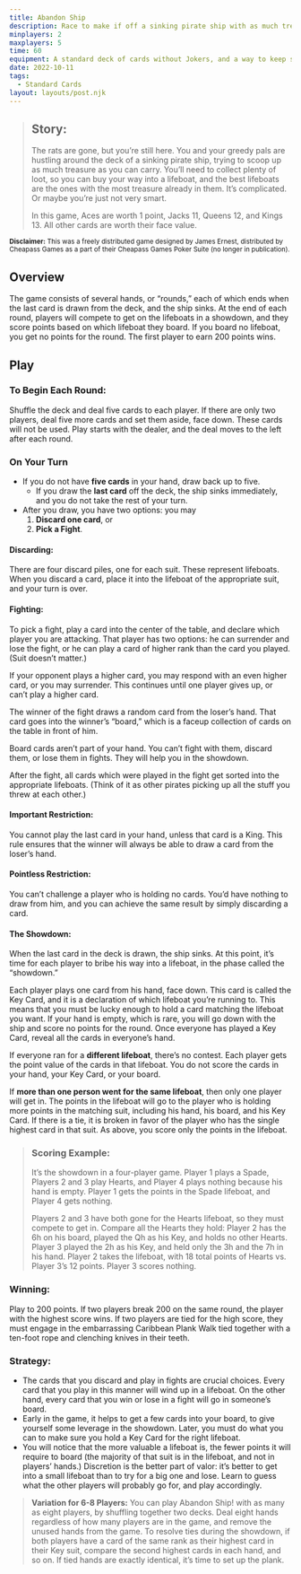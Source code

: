 ```yaml
---
title: Abandon Ship
description: Race to make if off a sinking pirate ship with as much treasure as you can.
minplayers: 2
maxplayers: 5
time: 60
equipment: A standard deck of cards without Jokers, and a way to keep score.
date: 2022-10-11
tags:
  - Standard Cards
layout: layouts/post.njk
---
```


> ## Story:
>
> The rats are gone, but you’re still here. You and your greedy pals are hustling around the deck of a sinking pirate ship, trying to scoop up as much treasure as you can carry. You’ll need to collect plenty of loot, so you can buy your way into a lifeboat, and the best lifeboats are the ones with the most treasure already in them. It’s complicated. Or maybe you’re just not very smart.
>
> In this game, Aces are worth 1 point, Jacks 11, Queens 12, and Kings 13. All other cards are worth their face value.

<p><small><strong>Disclaimer:</strong> This was a freely distributed game designed by James Ernest, distributed by Cheapass Games as a part of their Cheapass Games Poker Suite (no longer in publication).</small><p>

## Overview

The game consists of several hands, or “rounds,” each of which ends when the last card is drawn from the deck, and the ship sinks. At the end of each round, players will compete to get on the lifeboats in a showdown, and they score points based on which lifeboat they board. If you board no lifeboat, you get no points for the round. The first player to earn 200 points wins.

## Play

### To Begin Each Round:

Shuffle the deck and deal five cards to each player. If there are only two players, deal five more cards and set them aside, face down. These cards will not be used. Play starts with the dealer, and the deal moves to the left after each round.

### On Your Turn

- If you do not have **five cards** in your hand, draw back up to five.
    - If you draw the **last card** off the deck, the ship sinks immediately, and you do not take the rest of your turn.
- After you draw, you have two options: you may
    1. **Discard one card**, or
    2. **Pick a Fight**.

#### Discarding:

There are four discard piles, one for each suit. These represent lifeboats. When you discard a card, place it into the lifeboat of the appropriate suit, and your turn is over.

#### Fighting:

To pick a fight, play a card into the center of the table, and declare which player you are attacking. That player has two options: he can surrender and lose the fight, or he can play a card of higher rank than the card you played. (Suit doesn’t matter.)

If your opponent plays a higher card, you may respond with an even higher card, or you may surrender. This continues until one player gives up, or can’t play a higher card.

The winner of the fight draws a random card from the loser’s hand. That card goes into the winner’s “board,” which is a faceup collection of cards on the table in front of him.

Board cards aren’t part of your hand. You can’t fight with them, discard them, or lose them in fights. They will help you in the showdown.

After the fight, all cards which were played in the fight get sorted into the appropriate lifeboats. (Think of it as other pirates picking up all the stuff you threw at each other.)

#### Important Restriction:

You cannot play the last card in your hand, unless that card is a King. This rule ensures that the winner will always be able to draw a card from the loser’s hand.

#### Pointless Restriction:

You can’t challenge a player who is holding no cards. You’d have nothing to draw from him, and you can achieve the same result by simply discarding a card.

#### The Showdown:

When the last card in the deck is drawn, the ship sinks. At this point, it’s time for each player to bribe his way into a lifeboat, in the phase called the “showdown.”

Each player plays one card from his hand, face down. This card is called the Key Card, and it is a declaration of which lifeboat you’re running to. This means that you must be lucky enough to hold a card matching the lifeboat you want. If your hand is empty, which is rare, you will go down with the ship and score no points for the round. Once everyone has played a Key Card, reveal all the cards in everyone’s hand.

If everyone ran for a **different lifeboat**, there’s no contest. Each player gets the point value of the cards in that lifeboat. You do not score the cards in your hand, your Key Card, or your board.

If **more than one person went for the same lifeboat**, then only one player will get in. The points in the lifeboat will go to the player who is holding more points in the matching suit, including his hand, his board, and his Key Card. If there is a tie, it is broken in favor of the player who has the single highest card in that suit. As above, you score only the points in the lifeboat.


> ### Scoring Example:
>
> It’s the showdown in a four-player game. Player 1 plays a Spade, Players 2 and 3 play Hearts, and Player 4 plays nothing because his hand is empty. Player 1 gets the points in the Spade lifeboat, and Player 4 gets nothing.
>
> Players 2 and 3 have both gone for the Hearts lifeboat, so they must compete to get in. Compare all the Hearts they hold: Player 2 has the 6h on his board, played the Qh as his Key, and holds no other Hearts. Player 3 played the 2h as his Key, and held only the 3h and the 7h in his hand. Player 2 takes the lifeboat, with 18 total points of Hearts vs. Player 3’s 12 points. Player 3 scores nothing.


### Winning:

Play to 200 points. If two players break 200 on the same round, the player with the highest score wins. If two players are tied for the high score, they must engage in the embarrassing Caribbean Plank Walk tied together with a ten-foot rope and clenching knives in their teeth.

### Strategy:

- The cards that you discard and play in fights are crucial choices. Every card that you play in this manner will wind up in a lifeboat. On the other hand, every card that you win or lose in a fight will go in someone’s board.
- Early in the game, it helps to get a few cards into your board, to give yourself some leverage in the showdown. Later, you must do what you can to make sure you hold a Key Card for the right lifeboat.
- You will notice that the more valuable a lifeboat is, the fewer points it will require to board (the majority of that suit is in the lifeboat, and not in players’ hands.) Discretion is the better part of valor: it’s better to get into a small lifeboat than to try for a big one and lose. Learn to guess what the other players will probably go for, and play accordingly.

> **Variation for 6-8 Players:** You can play Abandon Ship! with as many as eight players, by shuffling together two decks. Deal eight hands regardless of how many players are in the game, and remove the unused hands from the game. To resolve ties during the showdown, if both players have a card of the same rank as their highest card in their Key suit, compare the second highest cards in each hand, and so on. If tied hands are exactly identical, it’s time to set up the plank.
